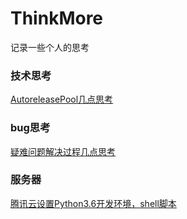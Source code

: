 # ThinkMore
记录一些个人的思考

### 技术思考
[AutoreleasePool几点思考](https://github.com/YongbaoWang/ThinkMore/blob/master/AutoreleasePool%E5%87%A0%E7%82%B9%E6%80%9D%E8%80%83.md)

### bug思考
[疑难问题解决过程几点思考](https://github.com/YongbaoWang/ThinkMore/blob/master/%E7%96%91%E9%9A%BE%E9%97%AE%E9%A2%98%E8%A7%A3%E5%86%B3%E8%BF%87%E7%A8%8B%E8%AE%B0%E5%BD%95.md)

### 服务器
[腾讯云设置Python3.6开发环境，shell脚本](https://github.com/YongbaoWang/ThinkMore/blob/master/%E8%85%BE%E8%AE%AF%E4%BA%91%E8%AE%BE%E7%BD%AEpython3.6%E5%BC%80%E5%8F%91%E7%8E%AF%E5%A2%83%E8%84%9A%E6%9C%AC)
